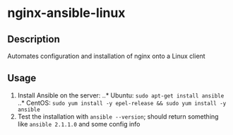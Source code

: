 # nginx-ansible-linux

## Description

Automates configuration and installation of nginx onto a Linux client

## Usage

1. Install Ansible on the server:
..* Ubuntu: `sudo apt-get install ansible`
..* CentOS: `sudo yum install -y epel-release && sudo yum install -y ansible`
2. Test the installation with `ansible --version`; should return something like `ansible 2.1.1.0` and some config info

